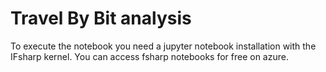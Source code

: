 # Travel By Bit analysis

To execute the notebook you need a jupyter notebook installation with the IFsharp kernel. You can access fsharp notebooks for free on azure.

